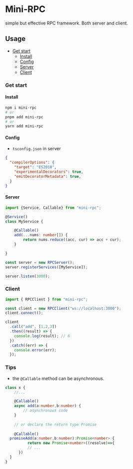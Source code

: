 # Mini-RPC
simple but effective RPC framework. Both server and client.

## Usage

- [Get start](#Get-start)
  - [Install](#install)
  - [Config](#config)
  - [Server](#server)
  - [Client](#client)

### Get start

#### Install
```bash
npm i mini-rpc
# or
pnpm add mini-rpc
# or
yarn add mini-rpc
```

#### Config

- `tsconfig.json` in server
```json
{
  "compilerOptions": {
    "target": "ES2018",
    "experimentalDecorators": true,
    "emitDecoratorMetadata": true,
  }
}
```

#### Server

```ts
import {Service, Callable} from "mini-rpc";

@Service()
class MyService {

	@Callable()
	add(...nums: number[]) {
		return nums.reduce((acc, cur) => acc + cur);
	}

}

const server = new RPCServer();
server.registerServices([MyService]);

server.listen(3000);
```

### Client

```ts
import { RPCClient } from "mini-rpc";

const client = new RPCClient("ws://localhost:3000");
client.connect();

client
  .call("add", [1,2,3])
  .then((result) => {
    console.log(result); // 6
  })
  .catch((err) => {
    console.error(err);
  });
```

### Tips

- the `@Callable` method can be asynchronous.

```ts
class x {
	//...

	@Callable()
	async add(a:number,b:number) {
		// asynchronous code
	}
	
	// or declare the return type Promise
  
	@Callable()
  promiseAdd(a:number,b:number):Promise<number> {
		  return new Promise<number>((resolve)=>{
		  // ...
   	  })
  }
}
```
